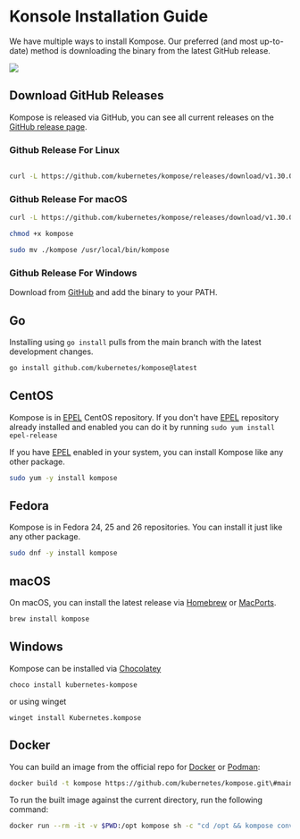 # Konsole Installation Guide

We have multiple ways to install Kompose. Our preferred (and most up-to-date) method is downloading the binary from the latest GitHub release.

<img src="/assets/imagery/cover.png">

## Download GitHub Releases

Kompose is released via GitHub, you can see all current releases on the [GitHub release page](https://github.com/kubernetes/kompose/releases).

### Github Release For Linux

```bash

curl -L https://github.com/kubernetes/kompose/releases/download/v1.30.0/kompose-linux-amd64 -o kompose

```

### Github Release For macOS

```bash
curl -L https://github.com/kubernetes/kompose/releases/download/v1.30.0/kompose-darwin-amd64 -o kompose

chmod +x kompose

sudo mv ./kompose /usr/local/bin/kompose
```

### Github Release For Windows

Download from [GitHub](https://github.com/kubernetes/kompose/releases/download/v1.30.0/kompose-windows-amd64.exe) and add the binary to your PATH.

## Go

Installing using `go install` pulls from the main branch with the latest development changes.

```sh
go install github.com/kubernetes/kompose@latest
```

## CentOS

Kompose is in [EPEL](https://fedoraproject.org/wiki/EPEL) CentOS repository.
If you don't have [EPEL](https://fedoraproject.org/wiki/EPEL) repository already installed and enabled you can do it by running `sudo yum install epel-release`

If you have [EPEL](https://fedoraproject.org/wiki/EPEL) enabled in your system, you can install Kompose like any other package.

```bash
sudo yum -y install kompose
```

## Fedora

Kompose is in Fedora 24, 25 and 26 repositories. You can install it just like any other package.

```bash
sudo dnf -y install kompose
```

## macOS

On macOS, you can install the latest release via [Homebrew](https://brew.sh) or [MacPorts](https://www.macports.org/).

```bash
brew install kompose
```

## Windows

Kompose can be installed via [Chocolatey](https://chocolatey.org/packages/kubernetes-kompose)

```console
choco install kubernetes-kompose
```

or using winget

```console
winget install Kubernetes.kompose
```

## Docker

You can build an image from the official repo for [Docker](https://docs.docker.com/engine/reference/commandline/build/) or [Podman](https://docs.podman.io/en/latest/markdown/podman-build.1.html):

```bash
docker build -t kompose https://github.com/kubernetes/kompose.git\#main
```

To run the built image against the current directory, run the following command:

```bash
docker run --rm -it -v $PWD:/opt kompose sh -c "cd /opt && kompose convert"
```
